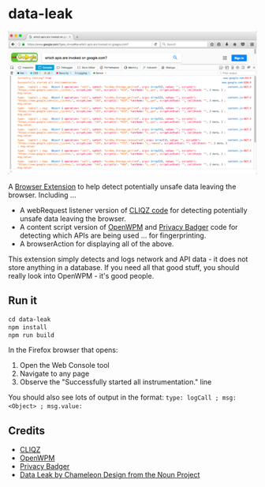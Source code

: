 # data-leak

![Screenshot](screenshot.png "Screenshot")

A [Browser Extension](https://developer.mozilla.org/en-US/Add-ons/WebExtensions)
to help detect potentially unsafe data leaving the browser. Including ...

- A webRequest listener version of [CLIQZ code](https://github.com/cliqz-oss/browser-core/blob/master/modules/antitracking/sources/attrack.es) for detecting potentially unsafe data leaving the browser.
- A content script version of [OpenWPM](https://github.com/citp/OpenWPM) and [Privacy Badger](https://github.com/EFForg/privacybadger) code for detecting which APIs are being used ... for fingerprinting.
- A browserAction for displaying all of the above.

This extension simply detects and logs network and API data - it does not store
anything in a database. If you need all that good stuff, you should really look
into OpenWPM - it's good people.

## Run it
```
cd data-leak
npm install
npm run build
```

In the Firefox browser that opens:

1. Open the Web Console tool
2. Navigate to any page
3. Observe the "Successfully started all instrumentation." line

You should also see lots of output in the format: `type: logCall ; msg:
<Object> ; msg.value: `

## Credits
* [CLIQZ](https://cliqz.com/)
* [OpenWPM](https://github.com/citp/OpenWPM)
* [Privacy Badger](https://www.eff.org/privacybadger)
* [Data Leak by Chameleon Design from the Noun Project](https://thenounproject.com/search/?q=data%20leak&i=796007)
